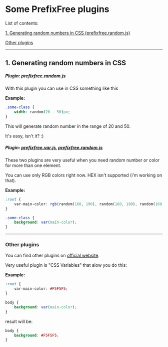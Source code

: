 # Some PrefixFree plugins

List of contents:

[1. Generating random numbers in CSS (prefixfree.random.js)](#1-generating-random-numbers-in-css)

[Other plugins](#other-plugins)

---

## 1. Generating random numbers in CSS

##### Plugin: [prefixfree.random.js](prefixfree.random.js)

With this plugin you can use in CSS something like this

**Example:**

```css
.some-class {
	width: random(20 - 50)px;
}
```

This will generate random number in the range of 20 and 50.

It's easy, isn't it? :)

##### Plugin: [prefixfree.var.js](http://leaverou.github.io/prefixfree/#plugins), [prefixfree.random.js](prefixfree.random.js)

These two plugins are very useful when you need random number or color for more than one element.

You can use only RGB colors right now. HEX isn't supported (i'm working on that).

**Example:**

```css
:root {
	var-main-color: rgb(random(160, 190), random(160, 190), random(160, 190));
}

.some-class {
	background: var(main-color);
}
```

---

### Other plugins

You can find other plugins on [official website](http://leaverou.github.io/prefixfree/#plugins).

Very useful plugin is "CSS Variables" that alow you do this:

**Example:**

```css
:root {
	var-main-color: #F5F5F5;
}

body {
	background: var(main-color);
}
```

result will be:

```css
body {
	background: #F5F5F5;
}
```
